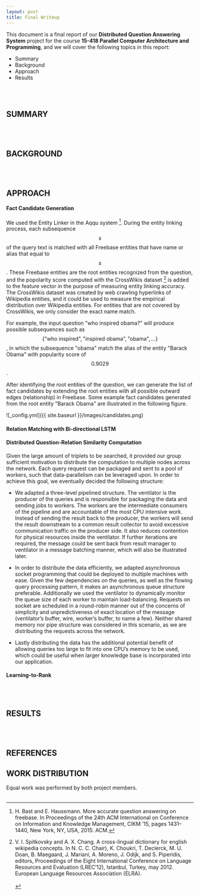 ```yaml
---
layout: post
title: Final Writeup
---
```


This document is a final report of our **Distributed Question Answering System** project for the course **15-418 Parallel Computer Architecture and Programming**, 
and we will cover the following topics in this report:
* Summary
* Background
* Approach
* Results

<br><br>

## SUMMARY
<br><br>



## BACKGROUND
<br><br>




## APPROACH
#### Fact Candidate Generation
We used the Entity Linker in the Aqqu system [^fn1]. During the entity linking process, each subsequence $$s$$ of the query text is matched with all Freebase entities that have name or alias that equal to $$s$$. These Freebase entities are the root entities recognized from the question, and the popolarity score computed with the CrossWikis dataset [^fn8] is added to the feature vector in the purpose of measuring entity linking accuracy. The CrossWikis dataset was created by web crawling hyperlinks of Wikipedia entities, and it could be used to measure the empirical distribution over Wikipedia entities. For entities that are not covered by CrossWikis, we only consider the exact name match.

For example, the input question "who inspired obama?" will produce possible subsequences such as $$\Big\{ \text{"who inspired"}, \text{"inspired obama"}, \text{"obama"}, ...\Big\}$$, in which the subsequence "obama" match the alias of the entity "Barack Obama" with popularity score of $$0.9029$$.

After identifying the root entities of the question, we can generate the list of fact candidates by extending the root entities with all possible outward edges (relationship) in Freebase. Some example fact candidates generated from the root entity "Barack Obama" are illustrated in the following figure. 

![_config.yml]({{ site.baseurl }}/images/candidates.png)


#### Relation Matching with Bi-directional LSTM



#### Distributed Question-Relation Similarity Computation
Given the large amount of triplets to be searched, it provided our group sufficient motivation to distribute the computation to multiple nodes across the network. Each query request can be packaged and sent to a pool of workers, such that data-parallelism can be leveraged upon. In order to achieve this goal, we eventually decided the following structure:

* We adapted a three-level pipelined structure. The ventilator is the producer of the queries and is responsible for packaging the data and sending jobs to workers. The workers are the intermediate consumers of the pipeline and are accountable of the most CPU intensive work. Instead of sending the result back to the producer, the workers will send the result downstream to a common result collector to avoid excessive communication traffic on the producer side. It also reduces contention for physical resources inside the ventilator. If further iterations are required, the message could be sent back from result manager to ventilator in a message batching manner, which will also be illustrated later.

* In order to distribute the data efficiently, we adapted asynchronous socket programming that could be deployed to multiple machines with ease. Given the few dependencies on the queries, as well as the flowing query processing pattern, it makes an asynchronous queue structure preferable. Additionally we used the ventilator to dynamically monitor the queue size of each worker to maintain load-balancing. Requests on socket are scheduled in a round-robin manner out of the concerns of simplicity and unpredictiveness of exact location of the message (ventilator’s buffer, wire, worker’s buffer, to name a few). Neither shared memory nor pipe structure was considered in this scenario, as we are distributing the requests across the network.

* Lastly distributing the data has the additional potential benefit of allowing queries too large to fit into one CPU’s memory to be used, which could be useful when larger knowledge base is incorporated into our application.


#### Learning-to-Rank

<br><br>



## RESULTS
<br><br>



## REFERENCES
[^fn1]: H. Bast and E. Haussmann. More accurate question answering on freebase. In Proceedings of the 24th ACM International on Conference on Information and Knowledge Management, CIKM ’15, pages 1431–1440, New York, NY, USA, 2015. ACM.
[^fn2]: J. Berant, A. Chou, R. Frostig, and P. Liang. Semantic parsing on freebase from question-answer pairs. In Proceedings of the 2013 Conference on Empirical Methods in Natural Language Processing, EMNLP 2013, 18-21 October 2013, Grand Hyatt Seattle, Seattle, Washington, USA, A meeting of SIGDAT, a Special Interest Group of the ACL, pages 1533– 1544, 2013.
[^fn3]: K. Bollacker, C. Evans, P. Paritosh, T. Sturge, and J. Taylor. Freebase: A collaboratively created graph database for structuring human knowledge. In Proceedings of the 2008 ACM SIGMOD International Conference on Management of Data, SIGMOD ’08, pages 1247– 1250, New York, NY, USA, 2008. ACM.
[^fn4]: T. Joachims. Training linear svms in linear time. In Proceedings of the 12th ACM SIGKDD International Conference on Knowledge Discovery and Data Mining, KDD ’06, pages 217– 226, New York, NY, USA, 2006. ACM.
[^fn5]: Y. Shen, X. He, J. Gao, L. Deng, and G. Mesnil. A latent semantic model with convolutional-pooling structure for information retrieval. In Proceedings of the 23rd ACM International Conference on Conference on Information and Knowledge Management, CIKM ’14, pages 101–110, New York, NY, USA, 2014. ACM.
[^fn6]: Y. Shen, X. He, J. Gao, L. Deng, and G. Mesnil. Learning semantic representations using convolutional neural networks for web search. In Proceedings of the 23rd International Conference on World Wide Web, WWW ’14 Companion, pages 373–374, New York, NY, USA, 2014. ACM.
[^fn7]: W. Yih, M. Chang, X. He, and J. Gao. Semantic parsing via staged query graph generation: Question answering with knowledge base. In Proceedings of the 53rd Annual Meeting of the Association for Computational Linguistics and the 7th International Joint Conference on Natural Language Processing of the Asian Federation of Natural Language Processing, ACL 2015, July 26-31, 2015, Beijing, China, Volume 1: Long Papers, pages 1321–1331, 2015.
[^fn8]: V. I. Spitkovsky and A. X. Chang. A cross-lingual dictionary for english wikipedia concepts. In N. C. C. Chair), K. Choukri, T. Declerck, M. U. Doan, B. Maegaard, J. Mariani, A. Moreno, J. Odijk, and S. Piperidis, editors, Proceedings of the Eight International Conference on Language Resources and Evaluation (LREC’12), Istanbul, Turkey, may 2012. European Language Resources Association (ELRA).
<br><br>

## WORK DISTRIBUTION
Equal work was performed by both project members.
<br><br>

